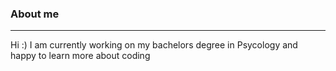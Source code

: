 ### <p><blue> About me 
---
 Hi :)
 I am currently working on my bachelors degree in Psycology and happy to learn more about coding 

<!---
emelykoehn/emelykoehn is a ✨ special ✨ repository because its `README.md` (this file) appears on your GitHub profile.
You can click the Preview link to take a look at your changes.
--->
